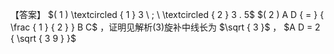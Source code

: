 【答案】 $( 1 ) \textcircled { 1 } 3 \ ; \ \textcircled { 2 } 3 . 5$ $( 2 ) A D { = } { \frac { 1 } { 2 } } B C$ ，证明见解析(3)旋补中线长为 $\sqrt { 3 }$ ， $A D = 2 { \sqrt { 3 9 } }$
